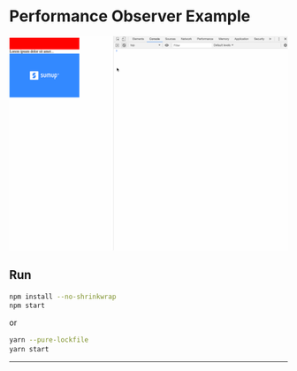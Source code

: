 # Performance Observer Example

[<img src="demo.gif" width="640" />](https://esnextb.in)

## Run

```bash
npm install --no-shrinkwrap
npm start
```

or

```bash
yarn --pure-lockfile
yarn start
```

---
